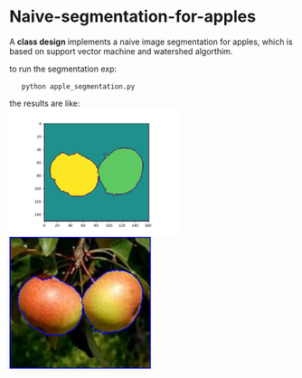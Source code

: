 # Naive-segmentation-for-apples
A **class design** implements a naive image segmentation for apples, which is based on support vector machine and watershed algorthim.

to run the segmentation exp:<br>

       python apple_segmentation.py


the results are like:<br>
<img src=https://github.com/Paradox-GG/naive-segmentation-for-apples/blob/main/result_mask_display.png width=300> <img src=https://github.com/Paradox-GG/naive-segmentation-for-apples/blob/main/result_display.png width=250> 
